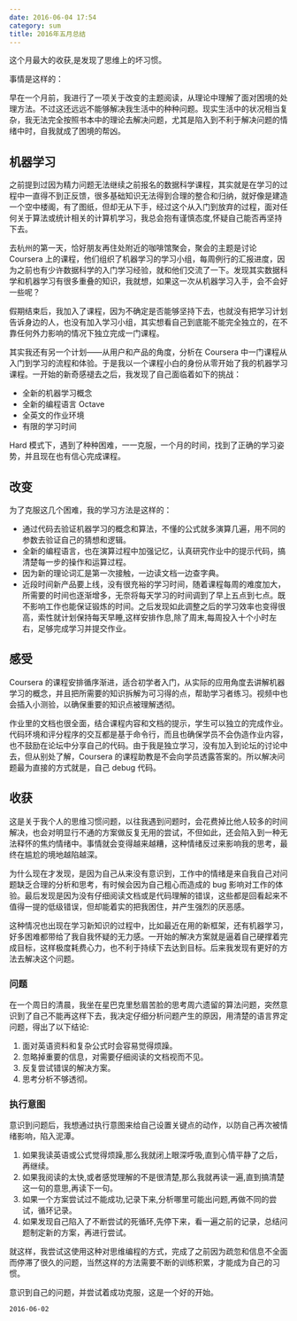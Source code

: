 ```yaml
---
date: 2016-06-04 17:54
category: sum
title: 2016年五月总结
---
```


这个月最大的收获,是发现了思维上的坏习惯。

事情是这样的：

早在一个月前，我进行了一项关于改变的主题阅读，从理论中理解了面对困境的处理方法。不过这还远远不能够解决我生活中的种种问题。现实生活中的状况相当复杂，我无法完全按照书本中的理论去解决问题，尤其是陷入到不利于解决问题的情绪中时，自我就成了困境的帮凶。

## 机器学习

之前提到过因为精力问题无法继续之前报名的数据科学课程，其实就是在学习的过程中一直得不到正反馈，很多基础知识无法得到合理的整合和归纳，就好像是建造一个空中楼阁，有了图纸，但却无从下手，经过这个从入门到放弃的过程，面对任何关于算法或统计相关的计算机学习，我总会抱有谨慎态度,怀疑自己能否再坚持下去。

去杭州的第一天，恰好朋友再住处附近的咖啡馆聚会，聚会的主题是讨论 Coursera 上的课程，他们组织了机器学习的学习小组，每周例行的汇报进度，因为之前也有少许数据科学的入门学习经验，就和他们交流了一下。发现其实数据科学和机器学习有很多重叠的知识，我就想，如果这一次从机器学习入手，会不会好一些呢？

假期结束后，我加入了课程，因为不确定是否能够坚持下去，也就没有把学习计划告诉身边的人，也没有加入学习小组，其实想看自己到底能不能完全独立的，在不靠任何外力影响的情况下独立完成一门课程。

其实我还有另一个计划——从用户和产品的角度，分析在 Coursera 中一门课程从入门到学习的流程和体验。于是我以一个课程小白的身份从零开始了我的机器学习课程。一开始的新奇感褪去之后，我发现了自己面临着如下的挑战：

- 全新的机器学习概念
- 全新的编程语言 Octave
- 全英文的作业环境
- 有限的学习时间

Hard 模式下，遇到了种种困难，一一克服，一个月的时间，找到了正确的学习姿势，并且现在也有信心完成课程。

## 改变

为了克服这几个困难，我的学习方法是这样的：

- 通过代码去验证机器学习的概念和算法，不懂的公式就多演算几遍，用不同的参数去验证自己的猜想和逻辑。
- 全新的编程语言，也在演算过程中加强记忆，认真研究作业中的提示代码，搞清楚每一步的操作和运算过程。
- 因为新的理论词汇是第一次接触，一边读文档一边查字典。
- 近段时间新产品要上线，没有很充裕的学习时间，随着课程每周的难度加大，所需要的时间也逐渐增多，无奈将每天学习的时间调到了早上五点到七点。既不影响工作也能保证锻炼的时间。之后发现如此调整之后的学习效率也变得很高，索性就计划保持每天早睡,这样安排作息,除了周末,每周投入十个小时左右，足够完成学习并提交作业。



## 感受

Coursera 的课程安排循序渐进，适合初学者入门，从实际的应用角度去讲解机器学习的概念，并且把所需要的知识拆解为可习得的点，帮助学习者练习。视频中也会插入小测验，以确保重要的知识点被理解透彻。

作业里的文档也很全面，结合课程内容和文档的提示，学生可以独立的完成作业。代码环境和评分程序的交互都是基于命令行，而且也确保学员不会伪造作业内容，也不鼓励在论坛中分享自己的代码。由于我是独立学习，没有加入到论坛的讨论中去，但从别处了解，Coursera 的课程助教是不会向学员透露答案的。所以解决问题最为直接的方式就是，自己 debug 代码。


## 收获

这是关于我个人的思维习惯问题，以往我遇到问题时，会花费掉比他人较多的时间解决，也会对明显行不通的方案做反复无用的尝试，不但如此，还会陷入到一种无法释怀的焦灼情绪中。事情就会变得越来越糟，这种情绪反过来影响我的思考，最终在尴尬的境地越陷越深。

为什么现在才发现，是因为自己从来没有意识到，工作中的情绪是来自我自己对问题缺乏合理的分析和思考，有时候会因为自己粗心而造成的 bug 影响对工作的体验。最后发现是因为没有仔细阅读文档或是代码理解的错误，这些都是回看起来不值得一提的低级错误，但却能着实的把我困住，并产生强烈的厌恶感。

这种情况也出现在学习新知识的过程中，比如最近在用的新框架，还有机器学习，好多困难都带给了我自我怀疑的无力感。一开始的解决方案就是逼着自己硬撑着完成目标，这样极度耗费心力，也不利于持续下去达到目标。后来我发现有更好的方法去解决这个问题。



### 问题

在一个周日的清晨，我坐在星巴克里愁眉苦脸的思考周六遗留的算法问题，突然意识到了自己不能再这样下去，我决定仔细分析问题产生的原因，用清楚的语言界定问题，得出了以下结论:

1. 面对英语资料和复杂公式时会容易觉得烦躁。
2. 忽略掉重要的信息，对需要仔细阅读的文档视而不见。
3. 反复尝试错误的解决方案。
4. 思考分析不够透彻。

### 执行意图

意识到问题后，我想通过执行意图来给自己设置关键点的动作，以防自己再次被情绪影响，陷入泥潭。

1. 如果我读英语或公式觉得烦躁,那么我就闭上眼深呼吸,直到心情平静了之后，再继续。
2. 如果我阅读的太快,或者感觉理解的不是很清楚,那么我就再读一遍,直到搞清楚这一句的意思,再读下一句。
3. 如果一个方案尝试过不能成功,记录下来,分析哪里可能出问题,再做不同的尝试，循环记录。
4. 如果发现自己陷入了不断尝试的死循环,先停下来，看一遍之前的记录，总结问题制定新的方案，再进行尝试。

就这样，我尝试这使用这种对思维编程的方式，完成了之前因为疏忽和信息不全面而停滞了很久的问题，当然这样的方法需要不断的训练积累，才能成为自己的习惯。

意识到自己的问题，并尝试着成功克服，这是一个好的开始。


`2016-06-02`









